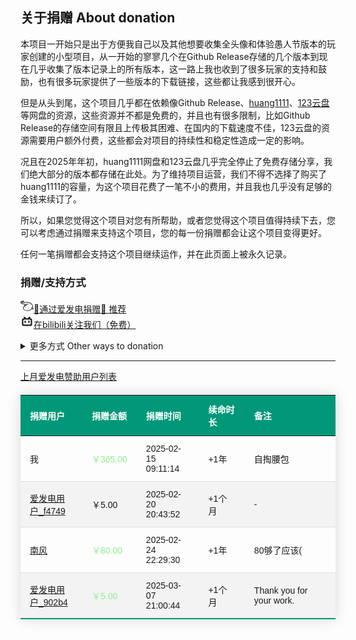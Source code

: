 <script>
// Function to copy text to clipboard
function copyToClipboard(text) {
    navigator.clipboard.writeText(text)
        .then(() => {
            showNotification("已复制到剪贴板");
        })
        .catch(err => {
            console.error('无法复制文本: ', err);
            showNotification("复制失败，请手动复制");
        });
}

// Function to show a floating notification
function showNotification(message) {
    // Create notification element
    const notification = document.createElement("div");
    notification.textContent = message;
    
    // Style the notification
    Object.assign(notification.style, {
        position: "fixed",
        bottom: "20px",
        right: "20px",
        padding: "10px 20px",
        backgroundColor: "rgba(0, 0, 0, 0.7)",
        color: "white",
        borderRadius: "5px",
        zIndex: "9999",
        opacity: "0",
        transition: "opacity 0.3s ease"
    });
    
    // Add to body
    document.body.appendChild(notification);
    
    // Show notification
    setTimeout(() => {
        notification.style.opacity = "1";
    }, 10);
    
    // Hide and remove notification after 2 seconds
    setTimeout(() => {
        notification.style.opacity = "0",
        setTimeout(() => {
            document.body.removeChild(notification);
        }, 300);
    }, 2000);
}

// Initialize after DOM is loaded
document.addEventListener("DOMContentLoaded", function() {
    // Add copy buttons to elements with copy-btn class
    document.querySelectorAll(".copy-btn").forEach(button => {
        button.addEventListener("click", function() {
            const textToCopy = this.getAttribute("data-copy") || "";
            copyToClipboard(textToCopy);
        });
    });
});

</script>

## 关于捐赠 About donation

本项目一开始只是出于方便我自己以及其他想要收集全头像和体验愚人节版本的玩家创建的小型项目，从一开始的寥寥几个在Github Release存储的几个版本到现在几乎收集了版本记录上的所有版本，这一路上我也收到了很多玩家的支持和鼓励，也有很多玩家提供了一些版本的下载链接，这些都让我感到很开心。

但是从头到尾，这个项目几乎都在依赖像Github Release、[huang1111](https://huang1111.cn)、[123云盘](https://123yunpan.com)等网盘的资源，这些资源并不都是免费的，并且也有很多限制，比如Github Release的存储空间有限且上传极其困难、在国内的下载速度不佳，123云盘的资源需要用户额外付费，这些都会对项目的持续性和稳定性造成一定的影响。

况且在2025年年初，huang1111网盘和123云盘几乎完全停止了免费存储分享，我们绝大部分的版本都存储在此处。为了维持项目运营，我们不得不选择了购买了huang1111的容量，为这个项目花费了一笔不小的费用，并且我也几乎没有足够的金钱来续订了。

所以，如果您觉得这个项目对您有所帮助，或者您觉得这个项目值得持续下去，您可以考虑通过捐赠来支持这个项目，您的每一份捐赠都会让这个项目变得更好。

任何一笔捐赠都会支持这个项目继续运作，并在此页面上被永久记录。

### 捐赠/支持方式

[<svg t="1740759697243" class="icon" viewBox="0 0 1322 1024" version="1.1" xmlns="http://www.w3.org/2000/svg" p-id="3807" width="1.5em" height="1.5em"><path d="M495.899049 634.906371c-17.304811 0-31.251971 13.947161-31.251971 31.251971S478.594238 697.410314 495.899049 697.410314c17.304811 0 31.251971-13.947161 31.251971-31.251972 0-17.304811-13.947161-31.251971-31.251971-31.251971zM790.855671 728.662285c-17.304811 0-31.251971 13.947161-31.251972 31.251971s13.947161 31.251971 31.251972 31.251972 31.251971-13.947161 31.251971-31.251972c0-17.04653-13.947161-30.993691-31.251971-31.251971z" fill="currentColor" p-id="3808"></path><path d="M1262.99289 719.622459c-13.430599-8.264984-28.927445-13.430599-44.68257-14.980284 34.867902-84.974368 57.080047-196.293374-18.596215-306.837537-115.193217-168.657333-280.75118-256.73107-491.766556-260.863562-60.179416-1.291404-130.948343 1.549685-205.849762 4.649054-87.040614 3.35765-203.008673 8.006703-281.526023 1.549684 15.755126-8.523265 32.543375-16.788249 47.007098-23.761829 55.530362-27.119479 98.921529-48.04022 84.457807-85.232649-7.748423-21.695583-30.218848-33.059937-67.411277-34.09306C206.624604-1.755689 37.967271 43.443443 7.748423 119.636265c-17.04653 42.874605-19.887618 125.524447 152.902206 198.876182 71.027208 30.218848 271.969635 66.894715 349.453861 74.643138 17.563091 1.549685 34.867902 5.165615 51.397871 11.364353-17.821372 11.622634-35.901025 24.02011-54.238959 36.417586-31.768533-18.079653-83.941245-39.516955-122.683358-13.172318-14.463722 9.298107-23.503549 25.053233-24.02011 42.358044-0.516562 21.179022 12.397476 42.099763 26.861198 58.629731-57.080047 45.715694-103.312302 89.881703-119.84227 123.974762-18.337934 41.841482-25.828075 110.544163 8.523265 177.438879 43.391167 84.974368 138.955046 144.120661 284.625391 176.147474 190.352916 41.583202 354.619476 4.132492 463.355674-53.205835 60.437697-32.026814 103.570583-69.994085 124.233043-103.828864 6.457019 2.066246 12.914038 4.132492 19.629338 6.198738 9.298107 2.841088 18.596214 5.682177 27.37776 8.781546 28.669164 10.072949 60.695977 8.523265 85.232649-3.61593l1.291403-0.774843c17.821372-9.039826 31.510252-25.053233 37.708991-44.166009 15.238565-51.139589-29.444006-79.033911-56.563486-96.08044z m-811.776412-239.684541l-17.30481 12.655757c-5.165615-5.165615-9.814669-11.106072-13.430599-17.563091 6.7153-2.066246 18.337934 0.258281 30.735409 4.907334zM1262.99289 798.139808c-1.291404 3.874211-4.132492 6.97358-9.298107 9.814669-10.33123 5.165615-25.569795 5.423896-39.258675 0.774842-9.298107-3.35765-19.371057-6.457019-29.444006-9.556388-18.596214-5.682177-49.848186-15.238565-55.788643-22.470426-9.814669-12.914038-28.152602-15.755126-41.32492-5.940457s-15.755126 28.152602-5.940458 41.324921c3.615931 4.390773 7.490142 8.264984 12.139196 11.622634-44.940851 62.245662-242.267348 186.220424-521.468844 125.007885-125.782728-27.636041-210.498815-77.742507-244.850155-145.412065-24.794952-48.815063-19.112776-98.921529-7.231861-126.299289 34.09306-71.027208 280.75118-234.518925 438.30244-327.241716 13.947161-8.264984 18.596214-26.344637 10.33123-40.291798s-27.119479-19.629337-40.291797-10.33123c-12.655757 7.490142-55.788643 33.059937-111.060725 68.186119-18.596214-12.655757-50.881309-27.894322-102.537459-33.059936-81.874999-8.264984-270.936512-44.42429-332.149051-70.252366C139.471608 245.418993 40.033517 196.34565 61.987381 141.073568c5.165615-12.914038 29.185725-33.576498 81.100157-53.464116 35.384463-13.430599 72.318611-22.470426 109.769321-27.119479l-11.622634 5.682176c-35.384463 17.304811-73.868296 36.417586-99.954652 59.146293-1.807965-1.033123-3.615931-2.324527-5.165615-3.874211-10.847792-11.622634-29.185725-12.397476-41.06664-1.291404l-0.516562 0.516561c-11.880915 11.106072-12.139195 29.702287-1.033123 41.583202 10.589511 11.106072 26.086356 19.371057 45.715694 25.569795 0.774842 0.258281 1.291404 0.516562 2.066246 0.774842 68.702681 21.179022 190.611197 18.596214 362.367899 11.622634 74.126577-2.841088 144.120661-5.682177 202.492111-4.649054 193.710566 3.874211 339.122631 80.841876 444.75946 235.552049 64.828469 95.047318 41.583202 188.544951 4.390773 269.903388-4.649054-3.615931-9.039826-7.748423-12.655757-12.139195-10.33123-12.397476-28.669164-14.463722-41.324921-4.649054-12.655757 10.072949-14.722003 28.669164-4.649054 41.324921 5.940457 7.490142 36.675867 42.874605 74.643138 39.775236h2.066246c1.291404-0.258281 2.324527 0 3.615931-0.258281 25.828075-4.649054 42.358044-3.615931 57.596608 6.198738 20.40418 12.914038 30.218848 20.40418 28.410883 26.861199z" fill="currentColor" p-id="3809"></path></svg>🎉通过爱发电捐赠🎉 推荐](https://afdian.com/a/stevezmtstudios)<br>
[<svg t="1740759812103" class="icon" viewBox="0 0 1024 1024" version="1.1" xmlns="http://www.w3.org/2000/svg" p-id="4887" width="1.5em" height="1.5em"><path d="M278.8864 148.1728c14.336-8.192 32.6144-9.3696 47.8208-2.6624 11.3664 4.6592 19.968 13.824 29.184 21.6064 38.144 32.9216 75.9808 66.304 114.2784 99.0208h80.4352c38.2976-32.768 76.0832-66.048 114.2272-98.9696 9.2672-7.7824 17.8688-16.896 29.2864-21.6576 14.7456-6.5024 32.4608-5.632 46.592 2.048 16.5888 8.5504 28.1088 26.2656 28.8256 44.9536 1.024 13.568-3.84 27.2896-12.3392 37.7856-7.5264 8.3456-16.5376 15.2064-24.8832 22.6816-5.3248 4.4032-10.1376 9.5232-16.0256 13.2096 23.6544 0 47.2576-0.256 70.912 0.1536 31.1296 0.8192 61.44 14.592 82.8928 37.1712 22.6304 22.2208 35.5328 53.5552 35.4816 85.1968 0.1024 108.4416 0 216.9344 0.0512 325.376-0.1024 16.384 0.8192 33.024-2.816 49.152-6.656 32.9728-28.8256 61.5936-56.9856 79.36a121.344 121.344 0 0 1-64.7168 17.7664H263.2704c-16.9984-0.1024-34.2528 0.8704-50.9952-2.8672-32.1024-6.4512-60.0064-27.648-77.824-54.6304a121.088 121.088 0 0 1-19.2512-66.9696v-321.536c0.1024-16.5376-0.9216-33.1776 2.4576-49.408 10.24-52.9408 58.9312-96.1024 112.9984-98.4576 24.6272-0.768 49.3056-0.2048 73.9328-0.3072-11.6224-8.3968-21.8112-18.5344-32.768-27.7504a55.04 55.04 0 0 1-20.5312-45.9264c0.7168-18.2272 11.6736-35.584 27.648-44.3392m-13.056 221.7984c-20.992 3.7376-38.912 20.3264-44.7488 40.7552a76.4928 76.4928 0 0 0-2.3552 21.7088c0.1024 89.0368-0.0512 178.0736 0.0512 267.1616-0.4096 24.2176 16.3328 47.1552 39.1168 54.8864 8.1408 2.9696 16.896 3.0208 25.3952 3.072 153.1904-0.1024 306.432 0.0512 459.6224-0.0512 22.4768 0.8704 44.0832-13.1072 53.5552-33.28 5.7856-11.5712 5.6832-24.7296 5.4784-37.376v-248.832c0-9.1136 0.3072-18.4832-2.304-27.2896a58.7776 58.7776 0 0 0-36.864-38.656c-9.7792-3.584-20.4288-3.0208-30.6688-3.072H292.5056c-8.8576 0-17.8176-0.3072-26.624 0.9728z" fill="currentColor" p-id="4888"></path><path d="M358.7072 455.5264c14.6432-1.4848 29.8496 3.2768 41.0112 12.8 12.4416 10.24 19.5584 26.112 19.7632 42.1376 0.3584 19.4048 0.1024 38.8608 0.1024 58.2656 0 12.8-3.3792 25.8048-11.3152 35.9424a54.9888 54.9888 0 0 1-48.4864 21.76 54.9376 54.9376 0 0 1-44.032-28.2624c-6.8096-11.6736-7.3728-25.4976-7.168-38.6048 0.4096-18.8416-1.024-37.7856 0.8704-56.576a55.296 55.296 0 0 1 49.2544-47.4624z m292.4544 0a55.2448 55.2448 0 0 1 60.7232 53.0432c0.8192 18.2272 0.1024 36.4544 0.4096 54.6816 0.1024 12.8-1.4336 26.112-8.4992 37.12-10.24 17.0496-30.3104 27.5456-50.176 26.112a55.04 55.04 0 0 1-43.3664-24.9856c-7.936-11.776-9.472-26.2656-9.1136-40.0896 0.3584-18.7392-0.6656-37.4784 0.6144-56.1664 1.8432-25.6 23.9104-47.5136 49.408-49.664z" fill="currentColor" p-id="4889"></path></svg>在bilibili关注我们（免费）](https://space.bilibili.com/474130186)

<details>
<summary>更多方式 Other ways to donation</summary>

<a href="https://patreon.com/stevezmtstudios"><svg t="1740759374337" class="icon" viewBox="0 0 1024 1024" version="1.1" xmlns="http://www.w3.org/2000/svg" p-id="2594" width="1em" height="1em"><path d="M1024 390.4c0 203.2-164.8 368-368 368s-368-164.8-368-368 164.8-368 368-368c203.2-1.6 368 163.2 368 368zM0 1003.2h180.8V20.8H0v982.4z" p-id="2595" fill="currentColor"></path></svg> Via Patreon</a><br>

<a href="javascript:void(0);" class="copy-btn" data-copy="1071612239"><svg t="1740760188766" class="icon" viewBox="0 0 1024 1024" version="1.1" xmlns="http://www.w3.org/2000/svg" p-id="6186" width="1em" height="1em"><path d="M498.688 102.4l-245.76 245.76 81.92 81.92 163.84-163.84 163.84 163.84 81.92-81.92-245.76-245.76z m0 655.36l-163.84-163.84-81.92 81.92 245.76 245.76 245.76-245.76-81.92-81.92-163.84 163.84zM580.608 512l-81.92-81.92-60.416 60.416-7.168 7.168-14.336 14.336 81.92 81.92 81.92-81.92zM89.088 512l81.92 81.92 81.92-81.92-81.92-81.92zM744.448 512l81.92 81.92 81.92-81.92-81.92-81.92z" fill="currentColor" p-id="6187"></path></svg>Copy Binance ID</a><br>

<details>
<summary>Scan Binance QR code</summary>

<img src="assets/binance_code.webp" alt="Binance QR code" style="height:40em" />

</details>








</details>

---


[上月爱发电赞助用户列表](https://afdian.com/a/stevezmtstudios/thank)
<style>
    table {
        width: 100%;
        border-collapse: collapse;
        margin: 20px 0;
        font-size: 1em;
        font-family: Arial, sans-serif;
        min-width: 400px;
        box-shadow: 0 0 20px rgba(0, 0, 0, 0.15);
    }
    thead tr {
        background-color: #009879;
        color: #ffffff;
        text-align: left;
    }
    th, td {
        padding: 12px 15px;
    }
    tbody tr {
        border-bottom: 1px solid #dddddd;
    }
    tbody tr:nth-of-type(even) {
        background-color: #f3f3f3;
    }
    tbody tr:last-of-type {
        border-bottom: 2px solid #009879;
    }
    th:nth-child(1), td:nth-child(1) {
        width: 20%;
    }
    th:nth-child(2), td:nth-child(2) {
        width: 15%;
    }
    th:nth-child(3), td:nth-child(3) {
        width: 20%;
    }
    th:nth-child(4), td:nth-child(4) {
        width: 15%;
    }
    th:nth-child(5), td:nth-child(5) {
        width: 30%;
    }
</style>

<table>
    <thead>
        <tr>
            <th>捐赠用户</th>
            <th>捐赠金额</th>
            <th>捐赠时间</th>
            <th>续命时长</th>
            <th>备注</th>
        </tr>
    </thead>
    <tbody>
        <tr>
            <td>我</td>
            <td><span style="color: lightgreen;">￥365.00</span></td>
            <td>2025-02-15 09:11:14</td>
            <td>+1年</td>
            <td>自掏腰包</td>
        </tr>
        <tr>
            <td><a href="https://afdian.com/u/f4749796ef8711ef81a152540025c377">爱发电用户_f4749</a></td>
            <td>￥5.00</td>
            <td>2025-02-20 20:43:52</td>
            <td>+1个月</td>
            <td>-</td>
        </tr>
        <tr>
            <td><a href="https://afdian.com/u/110d7f20a4cf11ef83e352540025c377">南风</a></td>
            <td><span style="color: lightgreen;">￥80.00</span></td>
            <td>2025-02-24 22:29:30</td>
            <td>+1年</td>
            <td>80够了应该(</td>
        </tr>
        <tr>
            <td><a href="https://afdian.com/u/902b4ff6fb5211efa4c252540025c377">爱发电用户_902b4</a></td>
            <td><span style="color: lightgreen;">￥5.00</span></td>
            <td>2025-03-07 21:00:44</td>
            <td>+1个月</td>
            <td>Thank you for your work.</td>
        </tr>
    </tbody>
</table>

